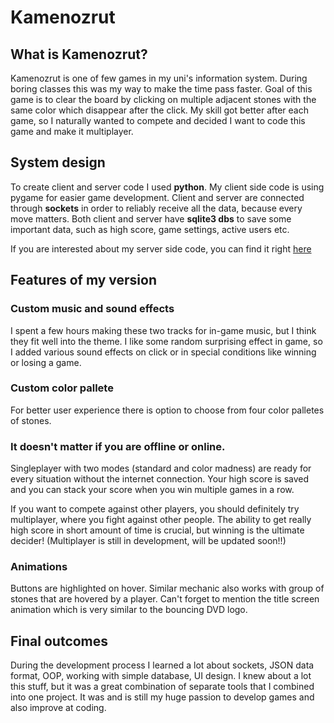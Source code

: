 # Kamenozrut

## What is Kamenozrut?
Kamenozrut is one of few games in my uni's information system. During boring classes this was my way to make the time pass faster. Goal of this game is to clear the board by clicking on multiple adjacent stones with the same color which disappear after the click. My skill got better after each game, so I naturally wanted to compete and decided I want to code this game and make it multiplayer.

## System design
To create client and server code I used **python**. My client side code is using pygame for easier game development. Client and server are connected through **sockets** in order to reliably receive all the data, because every move matters. Both client and server have **sqlite3 dbs** to save some important data, such as high score, game settings, active users etc.

If you are interested about my server side code, you can find it right [here](https://github.com/Johnny974/KamenozrutServer)

## Features of my version
### Custom music and sound effects
I spent a few hours making these two tracks for in-game music, but I think they fit well into the theme. I like some random surprising effect in game, so I added various sound effects on click or in special conditions like winning or losing a game.
### Custom color pallete
For better user experience there is option to choose from four color palletes of stones.
### It doesn't matter if you are offline or online.
Singleplayer with two modes (standard and color madness) are ready for every situation without the internet connection. Your high score is saved and you can stack your score when you win multiple games in a row. 

If you want to compete against other players, you should definitely try multiplayer, where you fight against other people. The ability to get really high score in short amount of time is crucial, but winning is the ultimate decider!
(Multiplayer is still in development, will be updated soon!!)
### Animations 
Buttons are highlighted on hover. Similar mechanic also works with group of stones that are hovered by a player. Can't forget to mention the title screen animation which is very similar to the bouncing DVD logo. 

## Final outcomes
During the development process I learned a lot about sockets, JSON data format, OOP, working with simple database, UI design. I knew about a lot this stuff, but it was a great combination of separate tools that I combined into one project. It was and is still my huge passion to develop games and also improve at coding.
